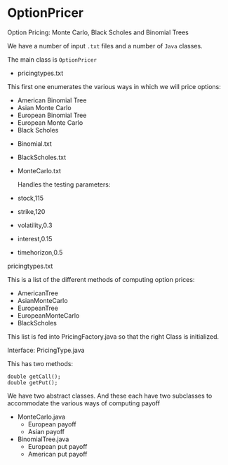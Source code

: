 # OptionPricer
Option Pricing: Monte Carlo, Black Scholes and Binomial Trees

We have a number of input `.txt` files and a number of `Java` classes.

The main class is `OptionPricer`

- pricingtypes.txt

This first one enumerates the various ways in which we will price options:

* American Binomial Tree
* Asian Monte Carlo
* European Binomial Tree
* European Monte Carlo
* Black Scholes



- Binomial.txt
- BlackScholes.txt
- MonteCarlo.txt


  Handles the testing parameters:
  
- stock,115
- strike,120
- volatility,0.3
- interest,0.15
- timehorizon,0.5

pricingtypes.txt

  This is a list of the different methods of computing option prices:
  
  - AmericanTree
  - AsianMonteCarlo
  - EuropeanTree
  - EuropeanMonteCarlo
  - BlackScholes

  This list is fed into PricingFactory.java so that the right Class is initialized.

Interface: PricingType.java

  This has two methods:
  
    double getCall();
    double getPut();
    
We have two abstract classes. And these each have two subclasses to accommodate the various ways of computing payoff
  - MonteCarlo.java
    - European payoff
    - Asian payoff
  - BinomialTree.java
    - European put payoff
    - American put payoff
  
  
